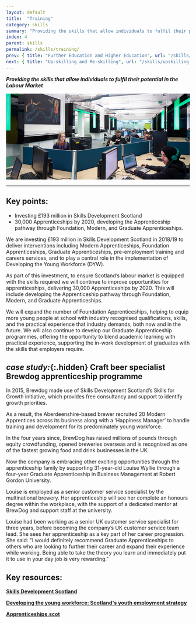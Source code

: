 ```yaml
---
layout: default
title:  "Training"
category: skills
summary: "Providing the skills that allow individuals to fulfil their potential in the Labour Market"
index: 4
parent: skills
permalink: /skills/training/
prev: { title: "Further Education and Higher Education", url: "/skills/further-higher-education/" }
next: { title: "Up-skilling and Re-skilling", url: "/skills/upskilling-and-reskilling/" }
---
```

***Providing the skills that allow individuals to fulfil their potential in the Labour Market***

![A photograph of games design students at work in Abertay University](/assets/images/pageimages/Skills.28.jpg)  

---

## Key points:

* Investing £193 million in Skills Development Scotland
* 30,000 Apprenticeships by 2020, developing the Apprenticeship pathway through Foundation, Modern, and Graduate Apprenticeships.

We are investing £193 million in Skills Development Scotland in 2018/19 to deliver interventions including Modern Apprenticeships, Foundation Apprenticeships, Graduate Apprenticeships, pre-employment training and careers services, and to play a central role in the implementation of Developing the Young Workforce (DYW).  

As part of this investment, to ensure Scotland’s labour market is equipped with the skills required we will continue to improve opportunities for apprenticeships, delivering 30,000 Apprenticeships by 2020. This will include developing the Apprenticeship pathway through Foundation, Modern, and Graduate Apprenticeships.  

We will expand the number of Foundation Apprenticeships, helping to equip more young people at school with industry recognised qualifications, skills, and the practical experience that industry demands, both now and in the future.  We will also continue to develop our Graduate Apprenticeship programmes, offering the opportunity to blend academic learning with practical experience, supporting the in-work development of graduates with the skills that employers require.  

<div class="case-study" markdown="1">

## *case study:*{:.hidden} Craft beer specialist Brewdog apprenticeship programme

In 2015, Brewdog made use of Skills Development Scotland’s Skills for Growth initiative, which provides free consultancy and support to identify growth priorities.  

As a result, the Aberdeenshire-based brewer recruited 20 Modern Apprentices across its business along with a ‘Happiness Manager’ to handle training and development for its predominately young workforce.  

In the four years since, BrewDog has raised millions of pounds through equity crowdfunding, opened breweries overseas and is recognised as one of the fastest growing food and drink businesses in the UK.  

Now the company is embracing other exciting opportunities through the apprenticeship family by supporting 31-year-old Louise Wyllie through a four-year Graduate Apprenticeship in Business Management at Robert Gordon University.  

Louise is employed as a senior customer service specialist by the multinational brewery. Her apprenticeship will see her complete an honours degree within the workplace, with the support of a dedicated mentor at BrewDog and support staff at the university.  

Louise had been working as a senior UK customer service specialist for three years, before becoming the company’s UK customer service team lead. She sees her apprenticeship as a key part of her career progression.  
She said: "I would definitely recommend Graduate Apprenticeships to others who are looking to further their career and expand their experience while working. Being able to take the theory you learn and immediately put it to use in your day job is very rewarding."
</div>

## Key resources:

**[Skills Development Scotland](https://www.skillsdevelopmentscotland.co.uk/)**

**[Developing the young workforce: Scotland's youth employment strategy](https://www.gov.scot/publications/developing-young-workforce-scotlands-youth-employment-strategy/)**

**[Apprenticeships.scot](https://www.apprenticeships.scot/)**

